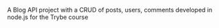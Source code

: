 A Blog API project with a CRUD of posts, users, comments developed in node.js for the Trybe course 

